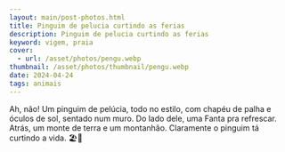 ```yaml
---
layout: main/post-photos.html
title: Pinguim de pelucia curtindo as ferias
description: Pinguim de pelucia curtindo as ferias
keyword: vigem, praia
cover:
  - url: /asset/photos/pengu.webp
thumbnail: /asset/photos/thumbnail/pengu.webp
date: 2024-04-24
tags: animais
---
```


Ah, não! Um pinguim de pelúcia, todo no estilo, com chapéu de palha e óculos de sol, sentado num muro. Do lado dele, uma Fanta pra refrescar. Atrás, um monte de terra e um montanhão. Claramente o pinguim tá curtindo a vida. 🏖️🐧
